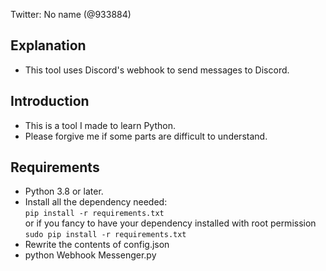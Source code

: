 Twitter: No name (@933884) <br />

## Explanation
- This tool uses Discord's webhook to send messages to Discord. <br />

## Introduction
- This is a tool I made to learn Python.<br/>
- Please forgive me if some parts are difficult to understand.<br/>


## Requirements
- Python 3.8 or later. 
- Install all the dependency needed:<br/>
    `pip install -r requirements.txt`<br/>
        or if you fancy to have your dependency installed with root permission<br/>
    `sudo pip install -r requirements.txt`<br/>
- Rewrite the contents of config.json<br/>
- python Webhook Messenger.py

